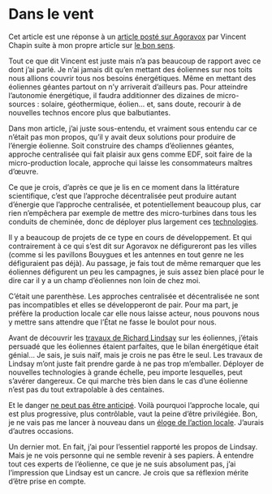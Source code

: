 # Dans le vent

Cet article est une réponse à un [article posté sur Agoravox](http://www.agoravox.fr/article.php3?id_article=12289) par Vincent Chapin suite à mon propre article sur [le bon sens](http://blog.tcrouzet.com/2006/08/07/bon-sens-ecologiquement-dangereux/).

Tout ce que dit Vincent est juste mais n’a pas beaucoup de rapport avec ce dont j’ai parlé. Je n’ai jamais dit qu’en mettant des éoliennes sur nos toits nous allions couvrir tous nos besoins énergétiques. Même en mettant des éoliennes géantes partout on n’y arriverait d’ailleurs pas. Pour atteindre l’autonomie énergétique, il faudra additionner des dizaines de micro-sources : solaire, géothermique, éolien… et, sans doute, recourir à de nouvelles technos encore plus que balbutiantes.

Dans mon article, j’ai juste sous-entendu, et vraiment sous entendu car ce n’était pas mon propos, qu’il y avait deux solutions pour produire de l’énergie éolienne. Soit construire des champs d’éoliennes géantes, approche centralisée qui fait plaisir aux gens comme EDF, soit faire de la micro-production locale, approche qui laisse les consommateurs maîtres d’œuvre.

Ce que je crois, d’après ce que je lis en ce moment dans la littérature scientifique, c’est que l’approche décentralisée peut produire autant d’énergie que l’approche centralisée, et potentiellement beaucoup plus, car rien n’empêchera par exemple de mettre des micro-turbines dans tous les conduits de cheminée, donc de déployer plus largement ces [technologies](http://blog.tcrouzet.comhttps://tcrouzet.com/images_tc/roof_ns.pdf).

Il y a beaucoup de projets de ce type en cours de développement. Et qui contrairement à ce qui s’est dit sur Agoravox ne défigureront pas les villes (comme si les pavillons Bouygues et les antennes en tout genre ne les défiguraient pas déjà). Au passage, je fais tout de même remarquer que les éoliennes défigurent un peu les campagnes, je suis assez bien placé pour le dire car il y a un champ d’éoliennes non loin de chez moi.

C’était une parenthèse. Les approches centralisée et décentralisée ne sont pas incompatibles et elles se développeront de pair. Pour ma part, je préfère la production locale car elle nous laisse acteur, nous pouvons nous y mettre sans attendre que l’État ne fasse le boulot pour nous.

Avant de découvrir les [travaux de Richard Lindsay](http://blog.tcrouzet.comhttps://tcrouzet.com/images_tc/wind_ns.pdf) sur les éoliennes, j’étais persuadé que les éoliennes étaient parfaites, que le bilan énergétique était génial… Je sais, je suis naïf, mais je crois ne pas être le seul. Les travaux de Lindsay m’ont juste fait prendre garde à ne pas trop m’emballer. Déployer de nouvelles technologies à grande échelle, peu importe lesquelles, peut s’avérer dangereux. Ce qui marche très bien dans le cas d’une éolienne n’est pas du tout extrapolable à des centaines.

Et le danger [ne peut pas être anticipé](http://blog.tcrouzet.com/2006/07/17/l%e2%80%99irresponsabilite-des-politiques/). Voilà pourquoi l’approche locale, qui est plus progressive, plus contrôlable, vaut la peine d’être privilégiée. Bon, je ne vais pas me lancer à nouveau dans un [éloge de l’action locale](http://blog.tcrouzet.com/2006/07/14/global-vs-local/). J’aurais d’autres occasions.

Un dernier mot. En fait, j’ai pour l’essentiel rapporté les propos de Lindsay. Mais je ne vois personne qui ne semble revenir à ses papiers. À entendre tout ces experts de l’éolienne, ce que je ne suis absolument pas, j’ai l’impression que Lindsay est un cancre. Je crois que sa réflexion mérite d’être prise en compte.